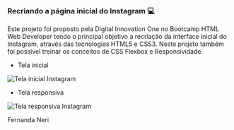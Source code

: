 ### Recriando a página inicial do Instagram :computer:

Este projeto foi proposto pela Digital Innovation One no Bootcamp HTML Web Developer tendo o principal objetivo a recriação da interface inicial do Instagram, através das tecnologias HTML5 e CSS3. Neste projeto também foi possível treinar os conceitos de CSS Flexbox e Responsividade.



- Tela inicial

![Tela inicial Instagram](https://i.imgur.com/Nu3ma4K.png)



- Tela responsiva

![Tela responsiva Instagram](https://i.imgur.com/GLpBMjT.png)

Fernanda Neri



